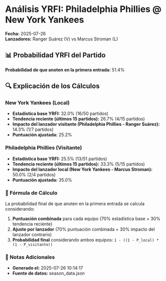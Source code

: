 # Análisis YRFI: Philadelphia Phillies @ New York Yankees

**Fecha:** 2025-07-26  
**Lanzadores:** Ranger Suárez (V) vs Marcus Stroman (L)

## 📊 Probabilidad YRFI del Partido

**Probabilidad de que anoten en la primera entrada:** 51.4%

## 🔍 Explicación de los Cálculos

### New York Yankees (Local)
- **Estadística base YRFI:** 32.0% (16/50 partidos)
- **Tendencia reciente (últimos 15 partidos):** 26.7% (4/15 partidos)
- **Impacto del lanzador visitante (Philadelphia Phillies - Ranger Suárez):** 14.3% (1/7 partidos)
- **Puntuación ajustada:** 25.2%

### Philadelphia Phillies (Visitante)
- **Estadística base YRFI:** 25.5% (13/51 partidos)
- **Tendencia reciente (últimos 15 partidos):** 33.3% (5/15 partidos)
- **Impacto del lanzador local (New York Yankees - Marcus Stroman):** 50.0% (2/4 partidos)
- **Puntuación ajustada:** 35.0%

### 📝 Fórmula de Cálculo

La probabilidad final de que anoten en la primera entrada se calcula considerando:
1. **Puntuación combinada** para cada equipo (70% estadística base + 30% tendencia reciente)
2. **Ajuste por lanzador** (70% puntuación combinada + 30% impacto del lanzador contrario)
3. **Probabilidad final** considerando ambos equipos: `1 - ((1 - P_local) * (1 - P_visitante))`

### 📌 Notas Adicionales

- **Generado el:** 2025-07-26 10:14:17
- **Fuente de datos:** season_data.json

